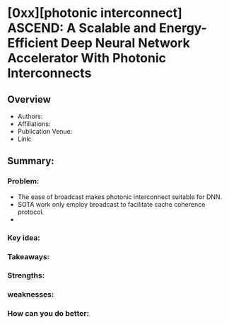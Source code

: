# [0xx][photonic interconnect] ASCEND: A Scalable and Energy-Efficient Deep Neural Network Accelerator With Photonic Interconnects
## Overview
* Authors:
* Affiliations: 
* Publication Venue: 
* Link: []()
## Summary: 
### Problem:
- The ease of broadcast makes photonic interconnect suitable for DNN.
- SOTA work only employ broadcast to facilitate cache coherence protocol.
-  
### Key idea: 
### Takeaways: 
### Strengths: 
### weaknesses: 
### How can you do better:
